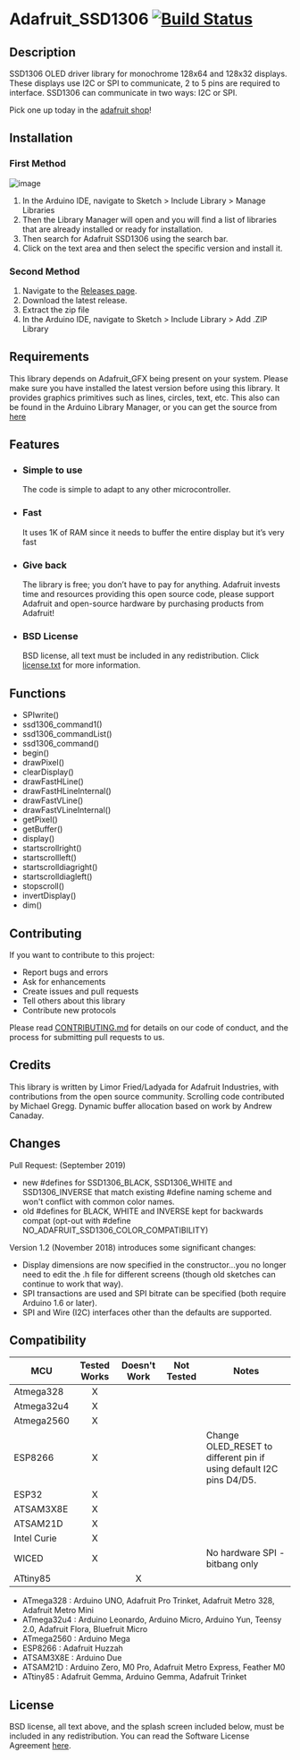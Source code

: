 # Adafruit_SSD1306 [![Build Status](https://travis-ci.org/adafruit/Adafruit_SSD1306.svg?branch=master)](https://travis-ci.org/adafruit/Adafruit_SSD1306)

## Description

SSD1306 OLED driver library for monochrome 128x64 and 128x32 displays. These displays use I2C or SPI to communicate, 2 to 5 pins are required to interface. SSD1306 can communicate in two ways: I2C or SPI.

Pick one up today in the [adafruit shop](http://www.adafruit.com/category/63_98)!

## Installation

### First Method

![image](https://user-images.githubusercontent.com/36513474/68978714-5b79bc80-081d-11ea-98a4-91d91d24cecd.png)

1. In the Arduino IDE, navigate to Sketch > Include Library > Manage Libraries
1. Then the Library Manager will open and you will find a list of libraries that are already installed or ready for installation.
1. Then search for Adafruit SSD1306 using the search bar.
1. Click on the text area and then select the specific version and install it.

### Second Method

1. Navigate to the [Releases page](https://github.com/adafruit/Adafruit_SSD1306/releases).
1. Download the latest release.
1. Extract the zip file
1. In the Arduino IDE, navigate to Sketch > Include Library > Add .ZIP Library

## Requirements

This library depends on  Adafruit_GFX  being present on your system. Please make sure you have installed the latest version before using this library. It provides graphics primitives such as lines, circles, text, etc.  This also can be found in the Arduino Library Manager, or you can get the source from [here](https://github.com/adafruit/Adafruit-GFX-Library)

## Features

- ### Simple to use

  The code is simple to adapt to any other microcontroller.

- ### Fast

  It uses 1K of RAM since it needs to buffer the entire display but it’s very fast

- ### Give back

  The library is free; you don’t have to pay for anything. Adafruit invests time and resources providing this open source code, please support Adafruit and open-source hardware by purchasing products from Adafruit!

- ### BSD License

  BSD license, all text must be included in any redistribution. Click [license.txt](https://github.com/adafruit/Adafruit_SSD1306/blob/master/license.txt) for more information.

## Functions

- SPIwrite()
- ssd1306_command1()
- ssd1306_commandList()
- ssd1306_command()
- begin()
- drawPixel()
- clearDisplay()
- drawFastHLine()
- drawFastHLineInternal()
- drawFastVLine()
- drawFastVLineInternal()
- getPixel()
- getBuffer()
- display()
- startscrollright()
- startscrollleft()
- startscrolldiagright()
- startscrolldiagleft()
- stopscroll()
- invertDisplay()
- dim()

## Contributing

If you want to contribute to this project:

- Report bugs and errors
- Ask for enhancements
- Create issues and pull requests
- Tell others about this library
- Contribute new protocols

Please read [CONTRIBUTING.md](https://github.com/adafruit/Adafruit_SSD1306/blob/master/CONTRIBUTING.md) for details on our code of conduct, and the process for submitting pull requests to us.

## Credits

This library is written by Limor Fried/Ladyada for Adafruit Industries, with contributions from the open source community. Scrolling code contributed by Michael Gregg. Dynamic buffer allocation based on work by Andrew Canaday.

## Changes

Pull Request:
   (September 2019)
   - new #defines for SSD1306_BLACK, SSD1306_WHITE and SSD1306_INVERSE that match existing #define naming scheme and won't conflict with common color names.
   - old #defines for BLACK, WHITE and INVERSE kept for backwards compat (opt-out with #define NO_ADAFRUIT_SSD1306_COLOR_COMPATIBILITY)

Version 1.2 (November 2018) introduces some significant changes:

  - Display dimensions are now specified in the constructor...you no longer need to edit the .h file for different screens (though old sketches can continue to work that way).
  - SPI transactions are used and SPI bitrate can be specified (both require Arduino 1.6 or later).
  - SPI and Wire (I2C) interfaces other than the defaults are supported.

<!-- START COMPATIBILITY TABLE -->

## Compatibility

MCU         |Tested Works|Doesn't Work|Not Tested|Notes
------------|:----------:|:----------:|:--------:|-----
Atmega328   |      X     |            |          |
Atmega32u4  |      X     |            |          |
Atmega2560  |      X     |            |          |
ESP8266     |      X     |            |          | Change OLED_RESET to different pin if using default I2C pins D4/D5.
ESP32       |      X     |            |          |
ATSAM3X8E   |      X     |            |          |
ATSAM21D    |      X     |            |          |
Intel Curie |      X     |            |          |
WICED       |      X     |            |          | No hardware SPI - bitbang only
ATtiny85    |            |      X     |          |

- ATmega328 : Arduino UNO, Adafruit Pro Trinket, Adafruit Metro 328, Adafruit Metro Mini
- ATmega32u4 : Arduino Leonardo, Arduino Micro, Arduino Yun, Teensy 2.0, Adafruit Flora, Bluefruit Micro
- ATmega2560 : Arduino Mega
- ESP8266 : Adafruit Huzzah
- ATSAM3X8E : Arduino Due
- ATSAM21D : Arduino Zero, M0 Pro, Adafruit Metro Express, Feather M0
- ATtiny85 : Adafruit Gemma, Arduino Gemma, Adafruit Trinket

<!-- END COMPATIBILITY TABLE -->
## License

BSD license, all text above, and the splash screen included below, must be included in any redistribution. You can read the Software License Agreement [here](https://github.com/adafruit/Adafruit_SSD1306/blob/master/license.txt).
